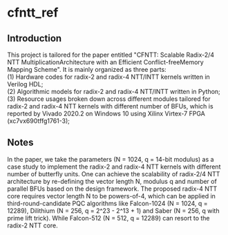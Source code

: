 # cfntt_ref
## Introduction
This project is tailored for the paper entitled "CFNTT: Scalable Radix-2/4 NTT MultiplicationArchitecture with an Efficient Conflict-freeMemory Mapping Scheme". It is mainly organized as three parts:   
(1) Hardware codes for radix-2 and radix-4 NTT/INTT kernels written in Verilog HDL;    
(2) Algorithmic models for radix-2 and radix-4 NTT/INTT  written in Python;   
(3) Resource usages broken down across different modules tailored for radix-2 and radix-4 NTT kernels with different number of BFUs, which is reported by Vivado 2020.2 on Windows 10 using Xilinx Virtex-7 FPGA (xc7vx690tffg1761-3);   
## Notes
In the paper, we take the parameters (N = 1024, q = 14-bit modulus) as a case study to implement the radix-2 and radix-4 NTT kernels with different number of butterfly units. One can achieve the scalability of radix-2/4 NTT architecture by re-defining the vector length N, modulus q and number of parallel BFUs based on the design framework. The proposed radix-4 NTT core requires vector length N to be powers-of-4, which can be applied in third-round-candidate PQC algorithms like Falcon-1024 (N = 1024, q = 12289), Dilithium (N = 256, q = 2^23 - 2^13 + 1) and Saber (N = 256, q with prime lift trick). While Falcon-512 (N = 512, q = 12289) can resort to the radix-2 NTT core. 
